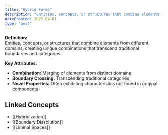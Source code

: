 ```yaml
---
title: "Hybrid Forms"
description: "Entities, concepts, or structures that combine elements from different domains, creating unique combinations that transcend traditional boundaries and categories."
dateCreated: 2025-04-01
type: "post"
---
```


**Definition:**  
Entities, concepts, or structures that combine elements from different domains, creating unique combinations that transcend traditional boundaries and categories.

**Key Attributes:**  
- **Combination:** Merging of elements from distinct domains  
- **Boundary Crossing:** Transcending traditional categories  
- **Novel Properties:** Often exhibiting characteristics not found in original components

## Linked Concepts
- [[Hybridization]]
- [[Boundary Dissolution]]
- [[Liminal Spaces]]
